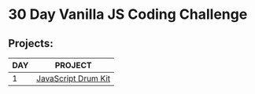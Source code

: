# 30 Day Vanilla JS Coding Challenge 

## Projects:

| DAY | PROJECT |
|----------|----------|
| 1 | [JavaScript Drum Kit](https://github.com/marocena26/JS30-challenges-Drum-Kit)|

